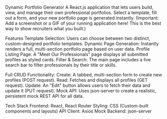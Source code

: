 Dynamic Portfolio Generator
A React.js application that lets users build, view, and manage their own professional portfolios. Select a template, fill out a form, and your new portfolio page is generated instantly.
(Important: Add a screenshot or a GIF of your running application here! This is the best way to show recruiters what you built.)

Features
Template Selection: Users can choose between two distinct, custom-designed portfolio templates.
Dynamic Page Generation: Instantly renders a full, multi-section portfolio page based on user data.
Profile Listing Page: A "Meet Our Professionals" page displays all submitted profiles as styled cards.
Filter & Search: The main page includes a live search bar to filter professionals by their title or skills.


Full CRUD Functionality:
Create: A tabbed, multi-section form to create new profiles (POST request).
Read: Fetches and displays all profiles (GET request).
Update: An "Edit" button allows users to fetch their data and update it (PUT request).
Mock API: Uses json-server to create a realistic, persistent mock REST API for all data.


Tech Stack
Frontend: React, React Router
Styling: CSS (Custom-built components and layouts)
API Client: Axios
Mock Backend: json-server

